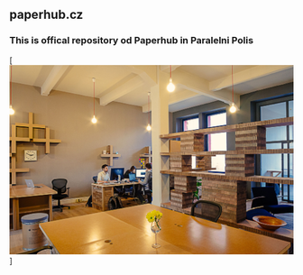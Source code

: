 ## paperhub.cz

### This is offical repository od Paperhub in Paralelni Polis

[![paperhub](https://raw.githubusercontent.com/ParalelniPolis/paperhubweb/gh-pages/assets/images/CET_8447_c.jpg?raw=true)]
